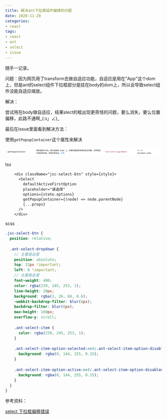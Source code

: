 ```yaml
---
title: 解决ant下拉框组件偏移的问题
date: 2020-11-28
categories:
- react
tags:
- react
- ant
- select
- issue
---
```


随手一记录。

问题：因为网页用了transform去做自适应功能，自适应是用在"App"这个dom上，但是ant的select组件下拉框部分是挂在body的dom上，所以会导致select组件没能自适应缩放。

解决：

尝试用在body做自适应，结果slect的框出现更奇怪的问题，要么消失，要么位置偏移，此路不通啊_(:з」∠)_

最后在issue里面看到解决方法：

使用`getPopupContainer`这个属性来解决

![doc_img.jpg](/assets/images/2020-11-28/2020-11-28-01.png)

tsx

```tsx
    <div className="jsc-select-btn" style={style}>
      <Select
        defaultActiveFirstOption
        placeholder="请选择"
        options={state.options}
        getPopupContainer={(node) => node.parentNode}
        {...props}
      />
    </div>
```



scss

```scss
.jsc-select-btn {
  position: relative;

  .ant-select-dropdown {
    // 主要是这里
    position: absolute;
    top: 32px !important;
    left: 0 !important;
    // 主要是这里
    font-weight: 400;
    color: rgba(239, 245, 253, 1);
    line-height: 20px;
    background: rgba(2, 26, 68, 0.6);
    -webkit-backdrop-filter: blur(6px);
    backdrop-filter: blur(6px);
    max-height: 160px;
    overflow-y: scroll;

    .ant-select-item {
      color: rgba(239, 245, 253, 1);
    }

    .ant-select-item-option-selected:not(.ant-select-item-option-disabled) {
      background: rgba(0, 144, 255, 0.15);
    }

    .ant-select-item-option-active:not(.ant-select-item-option-disabled) {
      background: rgba(0, 144, 255, 0.15);
    }
  }
}
```



参考资料：

[select 下拉框偏移错误](https://github.com/ant-design/ant-design/issues/20367)
